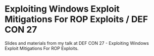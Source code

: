 # Exploiting Windows Exploit Mitigations For ROP Exploits / DEF CON 27
Slides and materials from my talk at DEF CON 27 - Exploiting Windows Exploit Mitigations For ROP Exploits.

